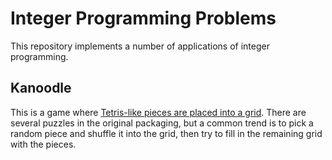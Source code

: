 # Integer Programming Problems

This repository implements a number of applications of integer programming.

## Kanoodle

This is a game where [Tetris-like pieces are placed into a grid](https://www.amazon.com/Educational-Insights-Kanoodle-Twisting-Solitaire/dp/B000FGECAI). There are several puzzles in the original packaging, but a common trend is to pick a random piece and shuffle it into the grid, then try to fill in the remaining grid with the pieces.
